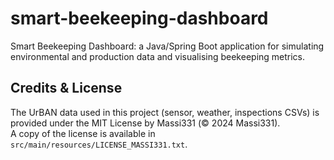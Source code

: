 # smart-beekeeping-dashboard
Smart Beekeeping Dashboard: a Java/Spring Boot application for simulating environmental and production data and visualising beekeeping metrics.

## Credits & License

The UrBAN data used in this project (sensor, weather, inspections CSVs) is provided under the MIT License by Massi331 (© 2024 Massi331).  
A copy of the license is available in `src/main/resources/LICENSE_MASSI331.txt`.

